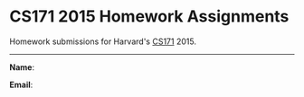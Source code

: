 CS171 2015 Homework Assignments
===

Homework submissions for Harvard's [CS171](http://www.cs171.org/2015/index.html) 2015.

---

**Name**:

**Email**:
